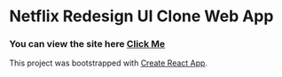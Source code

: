 # Netflix Redesign UI Clone Web App

### You can view the site here [Click Me](https://netflix-reui-clone.firebaseapp.com/)

This project was bootstrapped with [Create React App](https://github.com/facebook/create-react-app).
